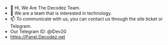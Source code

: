 - 👋 Hi, We Are The Decodez Team.
- 👀 We are a team that is interested in technology.
- 📫 To communicate with us, you can contact us through the site ticket or Telegram.
- Our Telegram ID: @iDev20
- https://Panel.Decodez.net

<!---
Decodez-net/Decodez-net is a ✨ special ✨ repository because its `README.md` (this file) appears on your GitHub profile.
You can click the Preview link to take a look at your changes.
--->
